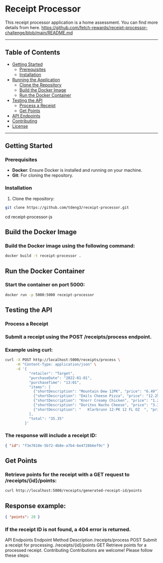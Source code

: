 # Receipt Processor

This receipt processor application is a home assessment.
You can find more details from here.
https://github.com/fetch-rewards/receipt-processor-challenge/blob/main/README.md

---

## Table of Contents

- [Getting Started](#getting-started)
  - [Prerequisites](#prerequisites)
  - [Installation](#installation)
- [Running the Application](#running-the-application)
  - [Clone the Repository](#clone-the-repository)
  - [Build the Docker Image](#build-the-docker-image)
  - [Run the Docker Container](#run-the-docker-container)
- [Testing the API](#testing-the-api)
  - [Process a Receipt](#process-a-receipt)
  - [Get Points](#get-points)
- [API Endpoints](#api-endpoints)
- [Contributing](#contributing)
- [License](#license)

---

## Getting Started

### Prerequisites

- **Docker**: Ensure Docker is installed and running on your machine.
- **Git**: For cloning the repository.

### Installation

1. Clone the repository:

```bash
git clone https://github.com/tdeng3/receipt-processor.git
```

cd receipt-processor-js

## Build the Docker Image

### Build the Docker image using the following command:

```bash
docker build -t receipt-processor .
```

## Run the Docker Container

### Start the container on port 5000:

```bash
docker run -p 5000:5000 receipt-processor
```

## Testing the API

### Process a Receipt

### Submit a receipt using the POST /receipts/process endpoint.

### Example using curl:

```bash
curl -X POST http://localhost:5000/receipts/process \
     -H "Content-Type: application/json" \
     -d '{
           "retailer": "Target",
           "purchaseDate": "2022-01-01",
           "purchaseTime": "13:01",
           "items": [
             {"shortDescription": "Mountain Dew 12PK", "price": "6.49"},
             {"shortDescription": "Emils Cheese Pizza", "price": "12.25"},
             {"shortDescription": "Knorr Creamy Chicken", "price": "1.26"},
             {"shortDescription": "Doritos Nacho Cheese", "price": "3.35"},
             {"shortDescription": "   Klarbrunn 12-PK 12 FL OZ  ", "price": "12.00"}
           ],
           "total": "35.35"
         }'
```

### The response will include a receipt ID:

```json
{ "id": "f3e7810e-5b72-4b8e-a7b4-6e4728b6ef9c" }
```

## Get Points

### Retrieve points for the receipt with a GET request to /receipts/{id}/points:

```bash
curl http://localhost:5000/receipts/generated-receipt-id/points
```

## Response example:

```json
{ "points": 28 }
```

### If the receipt ID is not found, a 404 error is returned.

API Endpoints
Endpoint Method Description
/receipts/process POST Submit a receipt for processing.
/receipts/{id}/points GET Retrieve points for a processed receipt.
Contributing
Contributions are welcome! Please follow these steps:
